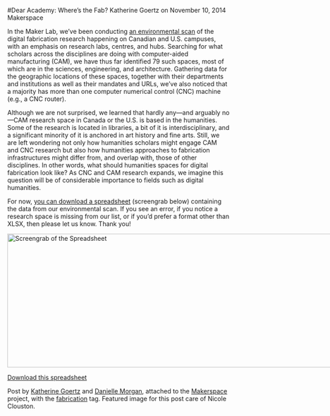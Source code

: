#Dear Academy: Where’s the Fab?
Katherine Goertz on November 10, 2014   Makerspace 

<p>In the Maker Lab, we&#8217;ve been conducting <a title="download it" href="http://maker.uvic.ca/wp-content/uploads/2014/11/fabSurveyByUVicMakerLab.xlsx">an environmental scan</a> of the digital fabrication research happening on Canadian and U.S. campuses, with an emphasis on research labs, centres, and hubs. Searching for what scholars across the disciplines are doing with computer-aided manufacturing (CAM), we have thus far identified 79 such spaces, most of which are in the sciences, engineering, and architecture. Gathering data for the geographic locations of these spaces, together with their departments and institutions as well as their mandates and URLs, we&#8217;ve also noticed that a majority has more than one computer numerical control (CNC) machine (e.g., a CNC router).</p>
<p>Although we are not surprised, we learned that <span class="pullquote">hardly any&#8212;and arguably no&#8212;CAM research space in Canada or the U.S. is based in the humanities</span>. Some of the research is located in libraries, a bit of it is interdisciplinary, and a significant minority of it is anchored in art history and fine arts. Still, we are left wondering not only how humanities scholars might engage CAM and CNC research but also how humanities approaches to fabrication infrastructures might differ from, and overlap with, those of other disciplines. In other words, what should humanities spaces for digital fabrication look like? As CNC and CAM research expands, we imagine this question will be of considerable importance to fields such as digital humanities.</p>
<p>For now, <a title="download it" href="http://maker.uvic.ca/wp-content/uploads/2014/11/fabSurveyByUVicMakerLab.xlsx">you can download a spreadsheet</a> (screengrab below) containing the data from our environmental scan. If you see an error, if you notice a research space is missing from our list, or if you&#8217;d prefer a format other than XLSX, then please let us know. Thank you!</p>
<div id="attachment_4966" style="width: 1160px" class="wp-caption alignnone"><a href="http://maker.uvic.ca/wp-content/uploads/2014/11/Screen-Shot-2014-11-12-at-2.57.37-PM.png"><img class="wp-image-4966 size-full" src="http://maker.uvic.ca/wp-content/uploads/2014/11/Screen-Shot-2014-11-12-at-2.57.37-PM.png" alt="Screengrab of the Spreadsheet" width="1150" height="303" /></a><p class="wp-caption-text"><a href="http://maker.uvic.ca/wp-content/uploads/2014/11/fabSurveyByUVicMakerLab.xlsx">Download this spreadsheet</a></p></div>
<p>Post by <a title="learn more" href="http://maker.uvic.ca/author/kat/">Katherine Goertz</a> and <a title="learn more" href="http://maker.uvic.ca/author/danielle">Danielle Morgan</a>, attached to the <a title="learn more" href="http://maker.uvic.ca/category/makerspace/">Makerspace</a> project, with the <a title="learn more" href="http://maker.uvic.ca/tag/fabrication/">fabrication</a> tag. Featured image for this post care of Nicole Clouston.</p>
